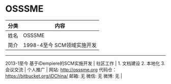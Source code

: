 OSSSME
===

分类 | 内容 | 
---|---|
姓名 | OSSSME | 
简介 | 1998-4至今 SCM领域实施开发
***
2013-1至今 基于iDempiere的SCM实施开发 | 
社区工作 | 1. 文档建设
2. 本地化
3. 会议交流 | 
个人推广 | 网站: http://osssme.org
代码仓：https://bitbucket.org/iDChina/
邮箱: 无
微信: 无
微博: 无 | 

